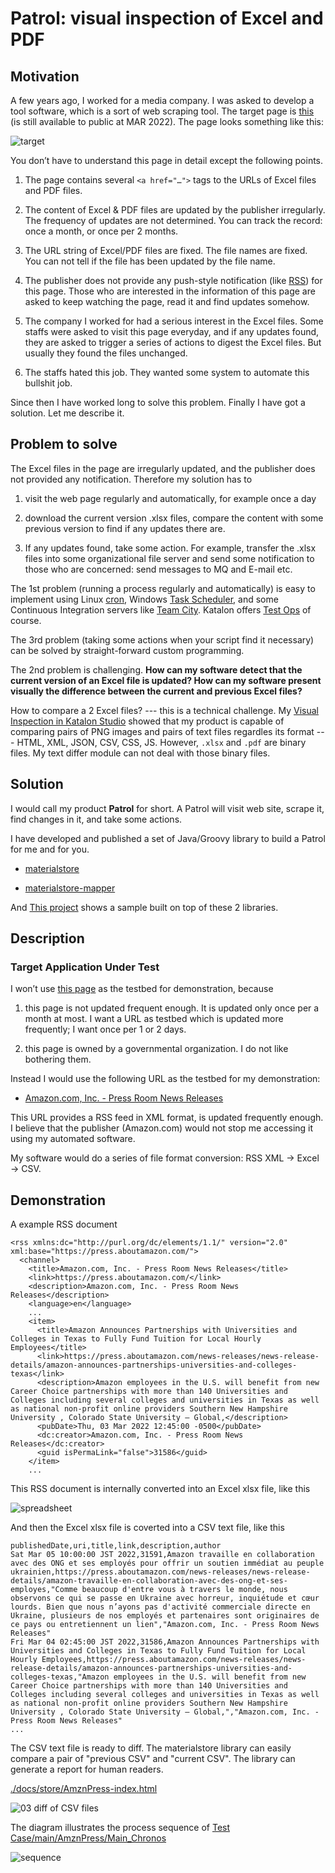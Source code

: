 # Patrol: visual inspection of Excel and PDF

## Motivation

A few years ago, I worked for a media company. I was asked to develop a tool software, which is a sort of web scraping tool. The target page is [this](https://www.fsa.go.jp/policy/nisa2/about/tsumitate/target/index.html) (is still available to public at MAR 2022). The page looks something like this:

![target](./docs/images/01_NISA_target_page.png)

You don’t have to understand this page in detail except the following points.

1.  The page contains several `<a href="…​">` tags to the URLs of Excel files and PDF files.

2.  The content of Excel & PDF files are updated by the publisher irregularly. The frequency of updates are not determined. You can track the record: once a month, or once per 2 months.

3.  The URL string of Excel/PDF files are fixed. The file names are fixed. You can not tell if the file has been updated by the file name.

4.  The publisher does not provide any push-style notification (like [RSS](https://en.wikipedia.org/wiki/RSS)) for this page. Those who are interested in the information of this page are asked to keep watching the page, read it and find updates somehow.

5.  The company I worked for had a serious interest in the Excel files. Some staffs were asked to visit this page everyday, and if any updates found, they are asked to trigger a series of actions to digest the Excel files. But usually they found the files unchanged.

6.  The staffs hated this job. They wanted some system to automate this bullshit job.

Since then I have worked long to solve this problem. Finally I have got a solution. Let me describe it.

## Problem to solve

The Excel files in the page are irregularly updated, and the publisher does not provided any notification. Therefore my solution has to

1.  visit the web page regularly and automatically, for example once a day

2.  download the current version .xlsx files, compare the content with some previous version to find if any updates there are.

3.  If any updates found, take some action. For example, transfer the .xlsx files into some organizational file server and send some notification to those who are concerned: send messages to MQ and E-mail etc.

The 1st problem (running a process regularly and automatically) is easy to implement using Linux [cron](https://en.wikipedia.org/wiki/Cron), Windows [Task Scheduler](https://docs.microsoft.com/en-us/windows/win32/taskschd/about-the-task-scheduler), and some Continuous Integration servers like [Team City](https://www.jetbrains.com/teamcity/). Katalon offers [Test Ops](https://www.katalon.com/testops/) of course.

The 3rd problem (taking some actions when your script find it necessary) can be solved by straight-forward custom programming.

The 2nd problem is challenging. **How can my software detect that the current version of an Excel file is updated? How can my software present visually the difference between the current and previous Excel files?**

How to compare a 2 Excel files? --- this is a technical challenge. My [Visual Inspection in Katalon Studio](https://forum.katalon.com/t/visual-inspection-in-katalon-studio-reborn/57440) showed that my product is capable of comparing pairs of PNG images and pairs of text files regardles its format --- HTML, XML, JSON, CSV, CSS, JS. However, `.xlsx` and `.pdf` are binary files. My text differ module can not deal with those binary files.

## Solution

I would call my product **Patrol** for short. A Patrol will visit web site, scrape it, find changes in it, and take some actions.

I have developed and published a set of Java/Groovy library to build a Patrol for me and for you.

-   [materialstore](https://github.com/kazurayam/materialstore/)

-   [materialstore-mapper](https://github.com/kazurayam/materialstore-mapper/)

And [This project](https://github.com/kazurayam/VisualInspectionOfExcelAndPDF) shows a sample built on top of these 2 libraries.

## Description

### Target Application Under Test

I won’t use [this page](https://www.fsa.go.jp/policy/nisa2/about/tsumitate/target/index.html) as the testbed for demonstration, because

1.  this page is not updated frequent enough. It is updated only once per a month at most. I want a URL as testbed which is updated more frequently; I want once per 1 or 2 days.

2.  this page is owned by a governmental organization. I do not like bothering them.

Instead I would use the following URL as the testbed for my demonstration:

-   [Amazon.com, Inc. - Press Room News Releases](https://press.aboutamazon.com/rss/news-releases.xml)

This URL provides a RSS feed in XML format, is updated frequently enough. I believe that the publisher (Amazon.com) would not stop me accessing it using my automated software.

My software would do a series of file format conversion: RSS XML → Excel → CSV.

## Demonstration

A example RSS document

    <rss xmlns:dc="http://purl.org/dc/elements/1.1/" version="2.0" xml:base="https://press.aboutamazon.com/">
      <channel>
        <title>Amazon.com, Inc. - Press Room News Releases</title>
        <link>https://press.aboutamazon.com/</link>
        <description>Amazon.com, Inc. - Press Room News Releases</description>
        <language>en</language>
        ...
        <item>
          <title>Amazon Announces Partnerships with Universities and Colleges in Texas to Fully Fund Tuition for Local Hourly Employees</title>
          <link>https://press.aboutamazon.com/news-releases/news-release-details/amazon-announces-partnerships-universities-and-colleges-texas</link>
          <description>Amazon employees in the U.S. will benefit from new Career Choice partnerships with more than 140 Universities and Colleges including several colleges and universities in Texas as well as national non-profit online providers Southern New Hampshire University , Colorado State University – Global,</description>
          <pubDate>Thu, 03 Mar 2022 12:45:00 -0500</pubDate>
          <dc:creator>Amazon.com, Inc. - Press Room News Releases</dc:creator>
          <guid isPermaLink="false">31586</guid>
        </item>
        ...

This RSS document is internally converted into an Excel xlsx file, like this

![spreadsheet](./docs/images/02_Spreadsheet.png)

And then the Excel xlsx file is coverted into a CSV text file, like this

    publishedDate,uri,title,link,description,author
    Sat Mar 05 10:00:00 JST 2022,31591,Amazon travaille en collaboration avec des ONG et ses employés pour offrir un soutien immédiat au peuple ukrainien,https://press.aboutamazon.com/news-releases/news-release-details/amazon-travaille-en-collaboration-avec-des-ong-et-ses-employes,"Comme beaucoup d'entre vous à travers le monde, nous observons ce qui se passe en Ukraine avec horreur, inquiétude et cœur lourds. Bien que nous n’ayons pas d'activité commerciale directe en Ukraine, plusieurs de nos employés et partenaires sont originaires de ce pays ou entretiennent un lien","Amazon.com, Inc. - Press Room News Releases"
    Fri Mar 04 02:45:00 JST 2022,31586,Amazon Announces Partnerships with Universities and Colleges in Texas to Fully Fund Tuition for Local Hourly Employees,https://press.aboutamazon.com/news-releases/news-release-details/amazon-announces-partnerships-universities-and-colleges-texas,"Amazon employees in the U.S. will benefit from new Career Choice partnerships with more than 140 Universities and Colleges including several colleges and universities in Texas as well as national non-profit online providers Southern New Hampshire University , Colorado State University – Global,","Amazon.com, Inc. - Press Room News Releases"
    ...

The CSV text file is ready to diff. The materialstore library can easily compare a pair of "previous CSV" and "current CSV". The library can generate a report for human readers.

[./docs/store/AmznPress-index.html](./docs/store/AmznPress-index.html)

![03 diff of CSV files](./docs/images/03_diff_of_CSV_files.png)

The diagram illustrates the process sequence of [Test Case/main/AmznPress/Main\_Chronos](./Scripts/main/AmznPress/Main_Chronos/Script1646628040145.groovy)

![sequence](./docs/diagrams/out/sequence/sequence.png)
